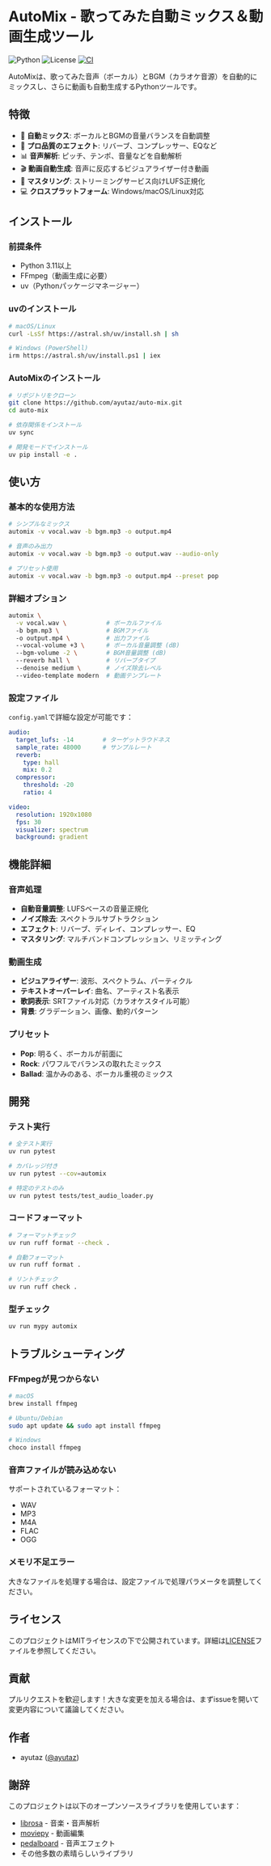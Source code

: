 # AutoMix - 歌ってみた自動ミックス＆動画生成ツール

![Python](https://img.shields.io/badge/python-3.11+-blue.svg)
![License](https://img.shields.io/badge/license-MIT-green.svg)
[![CI](https://github.com/ayutaz/auto-mix/actions/workflows/ci.yml/badge.svg)](https://github.com/ayutaz/auto-mix/actions/workflows/ci.yml)

AutoMixは、歌ってみた音声（ボーカル）とBGM（カラオケ音源）を自動的にミックスし、さらに動画も自動生成するPythonツールです。

## 特徴

- 🎤 **自動ミックス**: ボーカルとBGMの音量バランスを自動調整
- 🎵 **プロ品質のエフェクト**: リバーブ、コンプレッサー、EQなど
- 📊 **音声解析**: ピッチ、テンポ、音量などを自動解析
- 🎬 **動画自動生成**: 音声に反応するビジュアライザー付き動画
- 🎯 **マスタリング**: ストリーミングサービス向けLUFS正規化
- 💻 **クロスプラットフォーム**: Windows/macOS/Linux対応

## インストール

### 前提条件

- Python 3.11以上
- FFmpeg（動画生成に必要）
- uv（Pythonパッケージマネージャー）

### uvのインストール

```bash
# macOS/Linux
curl -LsSf https://astral.sh/uv/install.sh | sh

# Windows (PowerShell)
irm https://astral.sh/uv/install.ps1 | iex
```

### AutoMixのインストール

```bash
# リポジトリをクローン
git clone https://github.com/ayutaz/auto-mix.git
cd auto-mix

# 依存関係をインストール
uv sync

# 開発モードでインストール
uv pip install -e .
```

## 使い方

### 基本的な使用方法

```bash
# シンプルなミックス
automix -v vocal.wav -b bgm.mp3 -o output.mp4

# 音声のみ出力
automix -v vocal.wav -b bgm.mp3 -o output.wav --audio-only

# プリセット使用
automix -v vocal.wav -b bgm.mp3 -o output.mp4 --preset pop
```

### 詳細オプション

```bash
automix \
  -v vocal.wav \           # ボーカルファイル
  -b bgm.mp3 \             # BGMファイル
  -o output.mp4 \          # 出力ファイル
  --vocal-volume +3 \      # ボーカル音量調整 (dB)
  --bgm-volume -2 \        # BGM音量調整 (dB)
  --reverb hall \          # リバーブタイプ
  --denoise medium \       # ノイズ除去レベル
  --video-template modern  # 動画テンプレート
```

### 設定ファイル

`config.yaml`で詳細な設定が可能です：

```yaml
audio:
  target_lufs: -14        # ターゲットラウドネス
  sample_rate: 48000      # サンプルレート
  reverb:
    type: hall
    mix: 0.2
  compressor:
    threshold: -20
    ratio: 4

video:
  resolution: 1920x1080
  fps: 30
  visualizer: spectrum
  background: gradient
```

## 機能詳細

### 音声処理

- **自動音量調整**: LUFSベースの音量正規化
- **ノイズ除去**: スペクトラルサブトラクション
- **エフェクト**: リバーブ、ディレイ、コンプレッサー、EQ
- **マスタリング**: マルチバンドコンプレッション、リミッティング

### 動画生成

- **ビジュアライザー**: 波形、スペクトラム、パーティクル
- **テキストオーバーレイ**: 曲名、アーティスト名表示
- **歌詞表示**: SRTファイル対応（カラオケスタイル可能）
- **背景**: グラデーション、画像、動的パターン

### プリセット

- **Pop**: 明るく、ボーカルが前面に
- **Rock**: パワフルでバランスの取れたミックス
- **Ballad**: 温かみのある、ボーカル重視のミックス

## 開発

### テスト実行

```bash
# 全テスト実行
uv run pytest

# カバレッジ付き
uv run pytest --cov=automix

# 特定のテストのみ
uv run pytest tests/test_audio_loader.py
```

### コードフォーマット

```bash
# フォーマットチェック
uv run ruff format --check .

# 自動フォーマット
uv run ruff format .

# リントチェック
uv run ruff check .
```

### 型チェック

```bash
uv run mypy automix
```

## トラブルシューティング

### FFmpegが見つからない

```bash
# macOS
brew install ffmpeg

# Ubuntu/Debian
sudo apt update && sudo apt install ffmpeg

# Windows
choco install ffmpeg
```

### 音声ファイルが読み込めない

サポートされているフォーマット：
- WAV
- MP3
- M4A
- FLAC
- OGG

### メモリ不足エラー

大きなファイルを処理する場合は、設定ファイルで処理パラメータを調整してください。

## ライセンス

このプロジェクトはMITライセンスの下で公開されています。詳細は[LICENSE](LICENSE)ファイルを参照してください。

## 貢献

プルリクエストを歓迎します！大きな変更を加える場合は、まずissueを開いて変更内容について議論してください。

## 作者

- ayutaz ([@ayutaz](https://github.com/ayutaz))

## 謝辞

このプロジェクトは以下のオープンソースライブラリを使用しています：

- [librosa](https://librosa.org/) - 音楽・音声解析
- [moviepy](https://zulko.github.io/moviepy/) - 動画編集
- [pedalboard](https://spotify.github.io/pedalboard/) - 音声エフェクト
- その他多数の素晴らしいライブラリ
